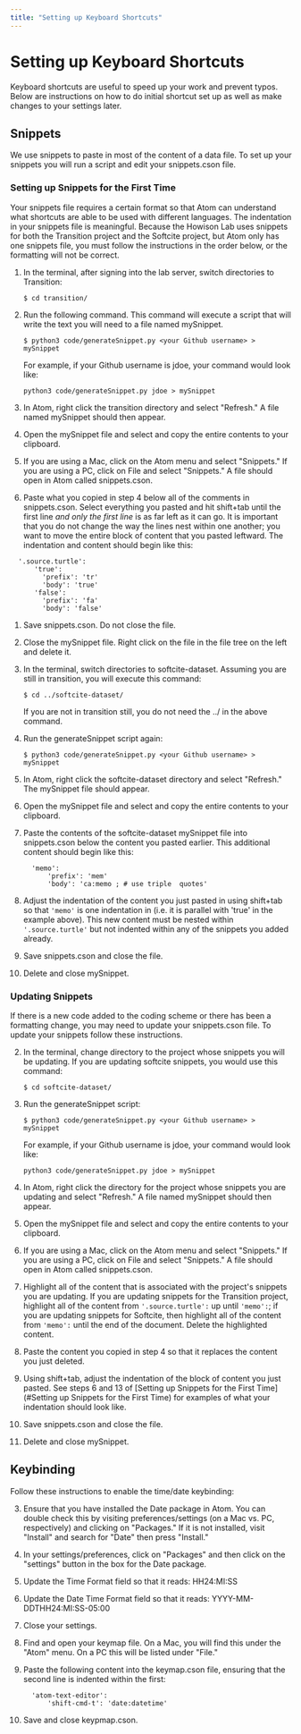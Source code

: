 ```yaml
---
title: "Setting up Keyboard Shortcuts"
---
```

# Setting up Keyboard Shortcuts

Keyboard shortcuts are useful to speed up your work and prevent typos. Below are instructions on how to do initial shortcut set up as well as make changes to your settings later.

## Snippets

We use snippets to paste in most of the content of a data file. To set up your snippets you will run a script and edit your snippets.cson file.

### Setting up Snippets for the First Time

Your snippets file requires a certain format so that Atom can understand what shortcuts are able to be used with different languages. The indentation in your snippets file is meaningful. Because the Howison Lab uses snippets for both the Transition project and the Softcite project, but Atom only has one snippets file, you must follow the instructions in the order below, or the formatting will not be correct.

1. In the terminal, after signing into the lab server, switch directories to Transition:

    `$ cd transition/`

1. Run the following command. This command will execute a script that will write the text you will need to a file named mySnippet.

    `$ python3 code/generateSnippet.py <your Github username> > mySnippet`

    For example, if your Github username is jdoe, your command would look like:

    `python3 code/generateSnippet.py jdoe > mySnippet`

1. In Atom, right click the transition directory and select "Refresh." A file named mySnippet should then appear.

1. Open the mySnippet file and select and copy the entire contents to your clipboard.

1. If you are using a Mac, click on the Atom menu and select "Snippets." If you are using a PC, click on File and select "Snippets." A file should open in Atom called snippets.cson.

1. Paste what you copied in step 4 below all of the comments in snippets.cson. Select everything you pasted and hit shift+tab until the first line *and only the first line* is as far left as it can go. It is important that you do not change the way the lines nest within one another; you want to move the entire block of content that you pasted leftward. The indentation and content should begin like this:

  ```
    '.source.turtle':
        'true':
          'prefix': 'tr'
          'body': 'true'
        'false':
          'prefix': 'fa'
          'body': 'false'
  ```

1. Save snippets.cson. Do not close the file.

1. Close the mySnippet file. Right click on the file in the file tree on the left and delete it.

1. In the terminal, switch directories to softcite-dataset. Assuming you are still in transition, you will execute this command:

    `$ cd ../softcite-dataset/`

    If you are not in transition still, you do not need the ../ in the above command.

1. Run the generateSnippet script again:

    `$ python3 code/generateSnippet.py <your Github username> > mySnippet`

1. In Atom, right click the softcite-dataset directory and select "Refresh." The mySnippet file should appear.

1. Open the mySnippet file and select and copy the entire contents to your clipboard.

1. Paste the contents of the softcite-dataset mySnippet file into snippets.cson below the content you pasted earlier. This additional content should begin like this:

    ```
      'memo':
          'prefix': 'mem'
          'body': 'ca:memo ; # use triple  quotes'
    ```
1. Adjust the indentation of the content you just pasted in using shift+tab so that `'memo'` is one indentation in (i.e. it is parallel with 'true' in the example above). This new content must be nested within `'.source.turtle'` but not indented within any of the snippets you added already.

1. Save snippets.cson and close the file.

1. Delete and close mySnippet.

### Updating Snippets

If there is a new code added to the coding scheme or there has been a formatting change, you may need to update your snippets.cson file. To update your snippets follow these instructions.

2. In the terminal, change directory to the project whose snippets you will be updating. If you are updating softcite snippets, you would use this command:

    `$ cd softcite-dataset/`

2. Run the generateSnippet script:

    `$ python3 code/generateSnippet.py <your Github username> > mySnippet`

    For example, if your Github username is jdoe, your command would look like:

    `python3 code/generateSnippet.py jdoe > mySnippet`

2. In Atom, right click the directory for the project whose snippets you are updating and select "Refresh." A file named mySnippet should then appear.

2. Open the mySnippet file and select and copy the entire contents to your clipboard.

2. If you are using a Mac, click on the Atom menu and select "Snippets." If you are using a PC, click on File and select "Snippets." A file should open in Atom called snippets.cson.

2. Highlight all of the content that is associated with the project's snippets you are updating. If you are updating snippets for the Transition project, highlight all of the content from `'.source.turtle':` up until  `'memo':`; if you are updating snippets for Softcite, then highlight all of the content from `'memo':` until the end of the document. Delete the highlighted content.

2. Paste the content you copied in step 4 so that it replaces the content you just deleted.

2. Using shift+tab, adjust the indentation of the block of content you just pasted. See steps 6 and 13 of [Setting up Snippets for the First Time](#Setting up Snippets for the First Time) for examples of what your indentation should look like.

2. Save snippets.cson and close the file.

2. Delete and close mySnippet.

## Keybinding

Follow these instructions to enable the time/date keybinding:

3. Ensure that you have installed the Date package in Atom. You can double check this by visiting preferences/settings (on a Mac vs. PC, respectively) and clicking on "Packages." If it is not installed, visit "Install" and search for "Date" then press "Install."

3. In your settings/preferences, click on "Packages" and then click on the "settings" button in the box for the Date package.

3. Update the Time Format field so that it reads: HH24:MI:SS

3. Update the Date Time Format field so that it reads: YYYY-MM-DDTHH24:MI:SS-05:00

3. Close your settings.

3. Find and open your keymap file. On a Mac, you will find this under the "Atom" menu. On a PC this will be listed under "File."

3. Paste the following content into the keymap.cson file, ensuring that the second line is indented within the first:

      ```
        'atom-text-editor':
            'shift-cmd-t': 'date:datetime'
      ```

3. Save and close keypmap.cson.
